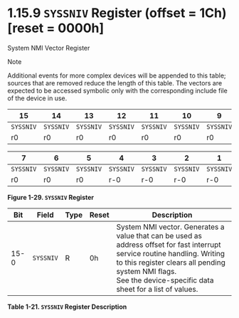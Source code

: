 # 1.15.9 `SYSSNIV` Register (offset = 1Ch) [reset = 0000h]

System NMI Vector Register

> [!NOTE]
> Additional events for more complex devices will be appended to this table; sources that are removed reduce the length
> of this table. The vectors are expected to be accessed symbolic only with the corresponding include file of the
> device in use.

<a id="figure-1-29"></a>

| 15        | 14        | 13        | 12        | 11        | 10        | 9         | 8         |
| --------- | --------- | --------- | --------- | --------- | --------- | --------- | --------- |
| `SYSSNIV` | `SYSSNIV` | `SYSSNIV` | `SYSSNIV` | `SYSSNIV` | `SYSSNIV` | `SYSSNIV` | `SYSSNIV` |
| r0        | r0        | r0        | r0        | r0        | r0        | r0        | r0        |

| 7         | 6         | 5         | 4         | 3         | 2         | 1         | 0         |
| --------- | --------- | --------- | --------- | --------- | --------- | --------- | --------- |
| `SYSSNIV` | `SYSSNIV` | `SYSSNIV` | `SYSSNIV` | `SYSSNIV` | `SYSSNIV` | `SYSSNIV` | `SYSSNIV` |
| r0        | r0        | r0        | r-0       | r-0       | r-0       | r-0       | r0        |

**Figure 1-29. `SYSSNIV` Register**

<a id="table-1-21"></a>

| Bit  | Field     | Type | Reset | Description                                                                                                                                                                                                                                    |
| ---- | --------- | ---- | ----- | ---------------------------------------------------------------------------------------------------------------------------------------------------------------------------------------------------------------------------------------------- |
| 15-0 | `SYSSNIV` | R    | 0h    | System NMI vector. Generates a value that can be used as address offset for fast interrupt service routine handling. Writing to this register clears all pending system NMI flags.<br>See the device-specific data sheet for a list of values. |

**Table 1-21. `SYSSNIV` Register Description**